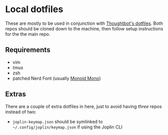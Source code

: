 # Local dotfiles

These are mostly to be used in conjunction with [Thoughtbot's
dotfiles](https://github.com/thoughtbot/dotfiles). Both repos should be cloned down to the machine, then follow setup
instructions for the the main repo.

## Requirements

- vim
- tmux
- zsh
- patched Nerd Font (usually [Monoid
Mono](https://github.com/ryanoasis/nerd-fonts/tree/master/patched-fonts/Monoid))

## Extras

There are a couple of extra dotfiles in here, just to avoid having *three* repos
instead of two:

- `joplin-keymap.json` should be symlinked to `~/.config/joplin/keymap.json` if
  using the Joplin CLI
